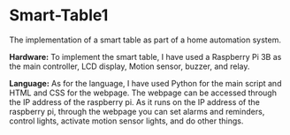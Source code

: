 # Smart-Table1
The implementation of a smart table as part of a home automation system.

**Hardware:**
To implement the smart table, I have used a Raspberry Pi 3B as the main controller, LCD display, Motion sensor, buzzer, and relay.

**Language:**
As for the language, I have used Python for the main script and HTML and CSS for the webpage. The webpage can be accessed through the IP address of the raspberry pi. As it runs on the IP address of the raspberry pi, through the webpage you can set alarms and reminders, control lights, activate motion sensor lights, and do other things.
